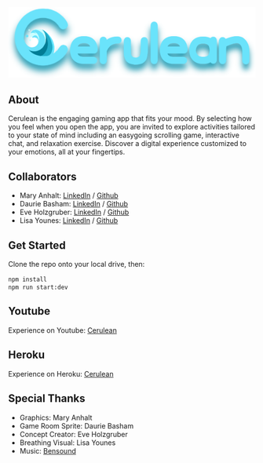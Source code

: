 <img src='https://github.com/Group-1-Capstone/cerulean/blob/main/public/assets/logotransparent.png' />

## About

Cerulean is the engaging gaming app that fits your mood. By selecting how you feel when you open the app, you are invited to explore activities tailored to your state of mind including an easygoing scrolling game, interactive chat, and relaxation exercise. Discover a digital experience customized to your emotions, all at your fingertips.

## Collaborators

* Mary Anhalt: [LinkedIn](https://www.linkedin.com/in/mary-anhalt/) / [Github](https://github.com/MayKay1)
* Daurie Basham: [LinkedIn](https://www.linkedin.com/in/daurieb/) / [Github](https://github.com/dcbasham)
* Eve Holzgruber: [LinkedIn](https://www.linkedin.com/in/eveholzgruber/) / [Github](https://github.com/eholz)
* Lisa Younes: [LinkedIn](https://www.linkedin.com/in/lisayounes/) / [Github](https://github.com/HelloLisaNYC)

## Get Started

Clone the repo onto your local drive, then:
```
npm install
npm run start:dev
```
## Youtube
Experience on Youtube: <a href='https://youtu.be/iljE1StWmWQ'/>Cerulean</a>
## Heroku

Experience on Heroku: <a href='https://cerulean-main.herokuapp.com/'>Cerulean</a>

## Special Thanks

* Graphics: Mary Anhalt
* Game Room Sprite: Daurie Basham
* Concept Creator: Eve Holzgruber
* Breathing Visual: Lisa Younes
* Music: <a href='https://www.bensound.com'>Bensound</a>

